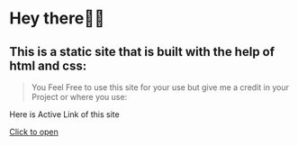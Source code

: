 # Hey there👋👋
## This is a static site that is built with the help of html and css:
>You Feel Free to use this site for your use
>but give me a credit in your Project or where you use:

Here is Active Link of this site

[Click to open](https://sasssite.netlify.app)


